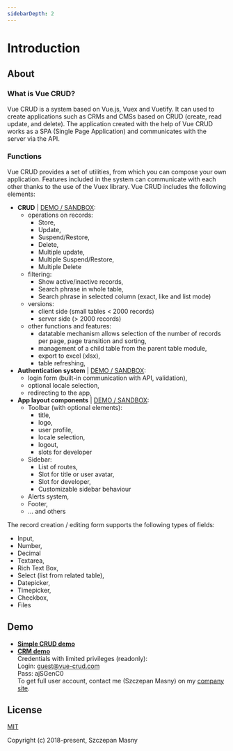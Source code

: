 ```yaml
---
sidebarDepth: 2
---
```


# Introduction

## About

### What is Vue CRUD?

Vue CRUD is a system based on Vue.js, Vuex and Vuetify. It can used to create applications such as CRMs and CMSs based on CRUD (create, read update, and delete). The application created with the help of Vue CRUD works as a SPA (Single Page Application) and communicates with the server via the API.

### Functions

Vue CRUD provides a set of utilities, from which you can compose your own application. Features included in the system can communicate with each other thanks to the use of the Vuex library. Vue CRUD includes the following elements:

- **CRUD** | <a href="http://vue-crud-demo.id-a.pl/#/crud" target="_blank">DEMO / SANDBOX</a>:
  - operations on records:
    - Store,
    - Update,
    - Suspend/Restore,
    - Delete,
    - Multiple update,
    - Multiple Suspend/Restore,
    - Multiple Delete
  - filtering:
    - Show active/inactive records,
    - Search phrase in whole table,
    - Search phrase in selected column (exact, like and list mode)
  - versions:
    - client side (small tables < 2000 records)
    - server side (> 2000 records)
  - other functions and features:
    - datatable mechanism allows selection of the number of records per page, page transition and sorting,
    - management of a child table from the parent table module,
    - export to excel (xlsx),
    - table refreshing,
- **Authentication system** | <a href="http://vue-crud-demo.id-a.pl/#/login" target="_blank">DEMO / SANDBOX</a>:
  - login form (built-in communication with API, validation),
  - optional locale selection,
  - redirecting to the app,
- **App layout components** | <a href="http://vue-crud-demo.id-a.pl/#/app" target="_blank">DEMO / SANDBOX</a>:
  - Toolbar (with optional elements):
    - title,
    - logo,
    - user profile,
    - locale selection,
    - logout,
    - slots for developer
  - Sidebar:
    - List of routes,
    - Slot for title or user avatar,
    - Slot for developer,
    - Customizable sidebar behaviour
  - Alerts system,
  - Footer,
  - ... and others

The record creation / editing form supports the following types of fields:

* Input,
* Number,
* Decimal
* Textarea,
* Rich Text Box,
* Select (list from related table),
* Datepicker,
* Timepicker,
* Checkbox,
* Files

## Demo

- **<a href="http://vue-crud-simple.id-a.pl" target="_blank">Simple CRUD demo</a>**
- **<a href="http://vue-crud-crm.id-a.pl" target="_blank">CRM demo</a>**\
    Credentials with limited privileges (readonly):\
    Login:  guest@vue-crud.com\
    Pass:   ajSGenC0\
    To get full user account, contact me (Szczepan Masny) on my
    <a href="http://id-a.pl" target="_blank">company site</a>.

## License
[MIT](https://opensource.org/licenses/MIT)

Copyright (c) 2018-present, Szczepan Masny
